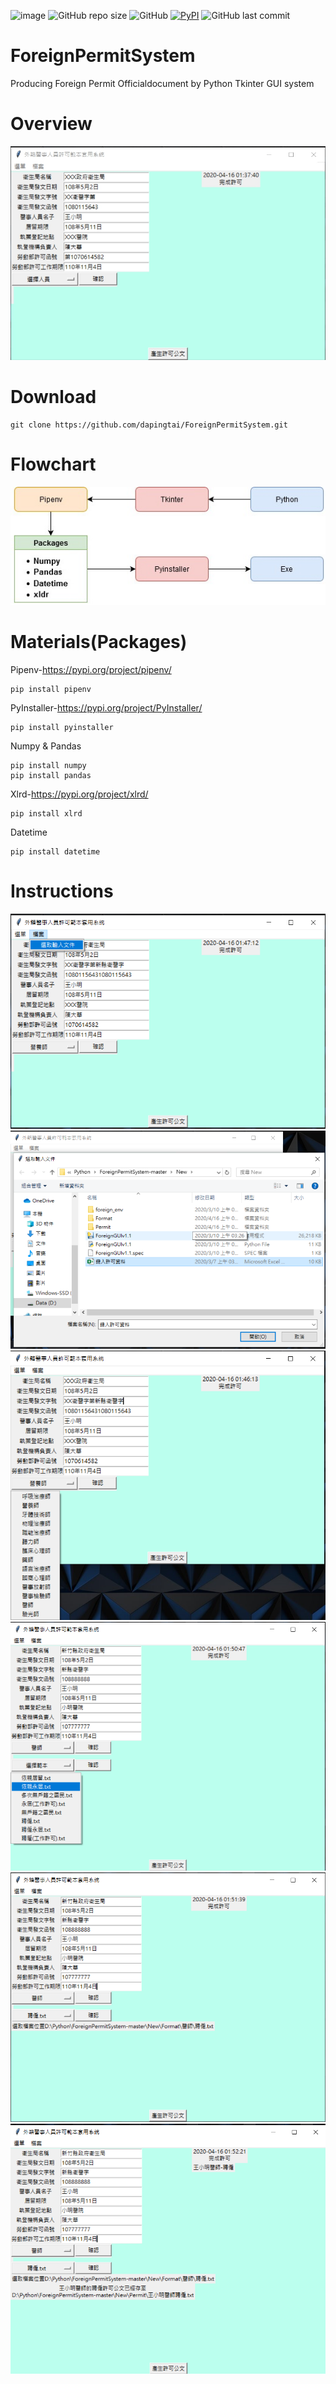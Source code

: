 ![image](https://img.shields.io/badge/exe-v1.1-orange?style=plastic)
![GitHub repo size](https://img.shields.io/github/repo-size/dapingtai/ForeignPermitSystem?style=plastic)
![GitHub](https://img.shields.io/github/license/dapingtai/ForeignPermitSystem?style=plastic)
[![PyPI](https://img.shields.io/pypi/v/pyinstaller?style=plastic)](https://pypi.org/project/PyInstaller/)
![GitHub last commit](https://img.shields.io/github/last-commit/dapingtai/ForeignPermitSystem?style=plastic)
# ForeignPermitSystem
Producing Foreign Permit Officialdocument by Python Tkinter GUI system
# Overview
![image](外籍醫事人員許可GUI系統/Instructions/img/FPS1.jpg)
# Download
```
git clone https://github.com/dapingtai/ForeignPermitSystem.git
```
# Flowchart
![image](外籍醫事人員許可GUI系統/Instructions/img/flowchart.jpg)

# Materials(Packages)
Pipenv-https://pypi.org/project/pipenv/
```
pip install pipenv
```
PyInstaller-https://pypi.org/project/PyInstaller/
```
pip install pyinstaller
```
Numpy & Pandas 
```
pip install numpy
pip install pandas
```
Xlrd-https://pypi.org/project/xlrd/
```
pip install xlrd
```
Datetime
```
pip install datetime
```
# Instructions
![image](外籍醫事人員許可GUI系統/Instructions/img/FPS2.png)
![image](外籍醫事人員許可GUI系統/Instructions/img/FPS3.png)
![image](外籍醫事人員許可GUI系統/Instructions/img/FPS4.png)
![image](外籍醫事人員許可GUI系統/Instructions/img/FPS5.png)
![image](外籍醫事人員許可GUI系統/Instructions/img/FPS6.png)
![image](外籍醫事人員許可GUI系統/Instructions/img/FPS7.png)

